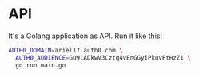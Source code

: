 # API

It's a Golang application as API. Run it like this:

```bash
AUTH0_DOMAIN=ariel17.auth0.com \
  AUTH0_AUDIENCE=GU91ADkwV3Cztq4vEnGGyiPkuvFtHzZ1 \
  go run main.go
```

